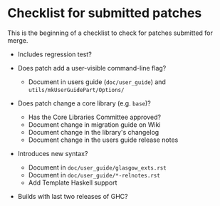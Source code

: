 # Checklist for submitted patches


This is the beginning of a checklist to check for patches submitted for merge.

- Includes regression test?

- Does patch add a user-visible command-line flag?

  - Document in users guide (`doc/user_guide`) and `utils/mkUserGuidePart/Options/`

- Does patch change a core library (e.g. `base`)?

  - Has the Core Libraries Committee approved?
  - Document change in migration guide on Wiki
  - Document change in the library's changelog
  - Document change in the users guide release notes

- Introduces new syntax?

  - Document in `doc/user_guide/glasgow_exts.rst`
  - Document in `doc/user_guide/*-relnotes.rst`
  - Add Template Haskell support

- Builds with last two releases of GHC?

